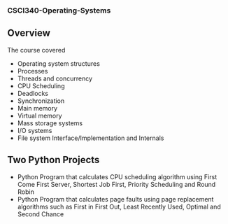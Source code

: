 ### CSCI340-Operating-Systems

## Overview
The course covered 
* Operating system structures 
* Processes 
* Threads and concurrency 
* CPU Scheduling 
* Deadlocks
* Synchronization 
* Main memory 
* Virtual memory 
* Mass storage systems 
* I/O systems 
* File system Interface/Implementation and Internals

## Two Python Projects
* Python Program that calculates CPU scheduling algorithm using First Come First Server, Shortest Job First, Priority Scheduling and Round Robin
* Python Program that calculates page faults using page replacement algorithms such as First in First Out, Least Recently Used, Optimal and Second Chance

